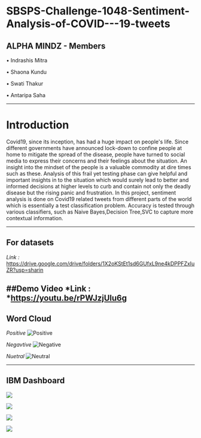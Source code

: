 # SBSPS-Challenge-1048-Sentiment-Analysis-of-COVID---19-tweets

## ALPHA MINDZ - Members

• Indrashis Mitra

• Shaona Kundu

• Swati Thakur

• Antaripa Saha

---

# Introduction


Covid19, since its inception, has had a huge impact on people's life. Since different governments have announced lock-down to confine people at home to mitigate the spread of the disease, people have turned to social media to express their concerns and their feelings about the situation. An insight into the mindset of the people is a valuable commodity at dire times such as these. Analysis of this frail yet testing phase can give helpful and important insights in to the situation which would surely lead to better and informed decisions at higher levels to curb and contain not only the deadly disease but the rising panic and frustration. In this project, sentiment analysis is done on Covid19 related tweets from different parts of the world which is essentially a test classification problem. Accuracy is tested through various classifiers, such as Naive Bayes,Decision Tree,SVC  to capture more contextual information.

---

## For datasets
*Link :* https://drive.google.com/drive/folders/1X2oKStEt1sd6GUfxL9ne4kDPPFZxIuZR?usp=sharin 

##Demo Video 
*Link : *https://youtu.be/rPWJzjUlu6g
---


## Word Cloud

*Positive*
![Positive](https://i.ibb.co/gVSM9vf/Whats-App-Image-2020-07-14-at-10-58-13-PM.jpg "Positive")

*Negavtive*
![Negative](https://i.ibb.co/6P2NH1B/Whats-App-Image-2020-07-14-at-10-58-29-PM.jpg "Negative")

*Nuetral*
![Neutral](https://i.ibb.co/1TtR9mk/Whats-App-Image-2020-07-14-at-10-58-17-PM.jpg "Neutral")

---

## IBM Dashboard

![](https://i.ibb.co/5WCMsVK/Screen-Shot-2020-07-14-at-8-05-30-PM.png)

![](https://i.ibb.co/LhPCkHb/Screen-Shot-2020-07-14-at-8-05-49-PM.png)

![](https://i.ibb.co/7jsrV2v/Screen-Shot-2020-07-14-at-8-08-30-PM.png)

![](https://i.ibb.co/6mbPrM3/Screen-Shot-2020-07-14-at-8-16-08-PM.png)
